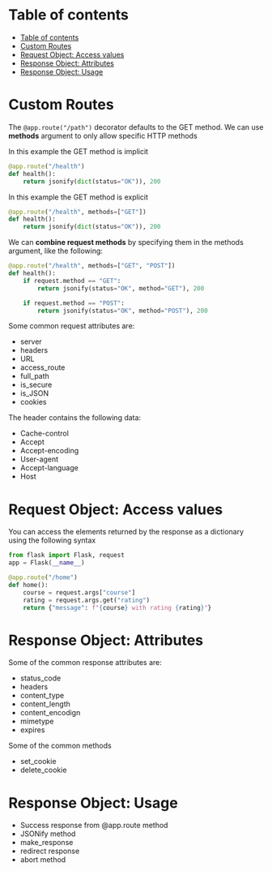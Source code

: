 # Table of contents 
- [Table of contents](#table-of-contents)
- [Custom Routes](#custom-routes)
- [Request Object: Access values](#request-object-access-values)
- [Response Object: Attributes](#response-object-attributes)
- [Response Object: Usage](#response-object-usage)

# Custom Routes 
The `@app.route("/path")` decorator defaults to the GET method. We can use **methods** argument to only allow specific HTTP methods

In this example the GET method is implicit
```python 
@app.route("/health")
def health():
    return jsonify(dict(status="OK")), 200
```

In this example the GET method is explicit
```python 
@app.route("/health", methods=["GET"])
def health():
    return jsonify(dict(status="OK")), 200
```

We can **combine request methods** by specifying them in the methods argument, like the following: 

```python 
@app.route("/health", methods=["GET", "POST"])
def health():
    if request.method == "GET":
        return jsonify(status="OK", method="GET"), 200

    if request.method == "POST":
        return jsonify(status="OK", method="POST"), 200
```

Some common request attributes are: 
- server
- headers
- URL
- access_route
- full_path
- is_secure
- is_JSON
- cookies

The header contains the following data: 
- Cache-control 
- Accept
- Accept-encoding
- User-agent
- Accept-language
- Host 


# Request Object: Access values 
You can access the elements returned by the response as a dictionary using the following syntax 

```python 
from flask import Flask, request 
app = Flask(__name__)

@app.route("/home")
def home():
    course = request.args["course"]
    rating = request.args.get("rating")
    return {"message": f"{course} with rating {rating}"}
```

# Response Object: Attributes 
Some of the common response attributes are: 
- status_code
- headers
- content_type
- content_length
- content_encodign
- mimetype
- expires


Some of the common methods 
- set_cookie
- delete_cookie


# Response Object: Usage 
- Success response from @app.route method 
- JSONify method 
- make_response
- redirect response
- abort method 